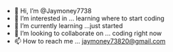 - 👋 Hi, I’m @Jaymoney7738
- 👀 I’m interested in ... learning where to start coding
- 🌱 I’m currently learning ...just started 
- 💞️ I’m looking to collaborate on ... coding right now
- 📫 How to reach me ... jaymoney73820@gmail.com

<!---
Jaymoney7738/Jaymoney7738 is a ✨ special ✨ repository because its `README.md` (this file) appears on your GitHub profile.
You can click the Preview link to take a look at your changes.
--->
